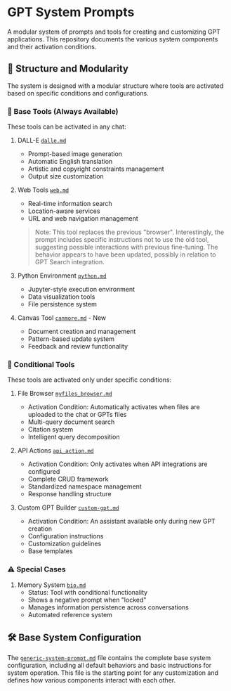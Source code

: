 # GPT System Prompts

A modular system of prompts and tools for creating and customizing GPT applications. This repository documents the various system components and their activation conditions.

## 🎯 Structure and Modularity

The system is designed with a modular structure where tools are activated based on specific conditions and configurations.

### 🔨 Base Tools (Always Available)

These tools can be activated in any chat:

1. DALL-E [`dalle.md`](./dalle.md)
   - Prompt-based image generation
   - Automatic English translation
   - Artistic and copyright constraints management
   - Output size customization

2. Web Tools [`web.md`](./web.md)
   - Real-time information search
   - Location-aware services
   - URL and web navigation management
   
   > Note: This tool replaces the previous "browser". Interestingly, the prompt includes specific instructions not to use the old tool, suggesting possible interactions with previous fine-tuning. The behavior appears to have been updated, possibly in relation to GPT Search integration.

3. Python Environment [`python.md`](./python.md)
   - Jupyter-style execution environment
   - Data visualization tools
   - File persistence system

4. Canvas Tool [`canmore.md`](./canmore.md) - New
   - Document creation and management
   - Pattern-based update system
   - Feedback and review functionality

### 🔄 Conditional Tools

These tools are activated only under specific conditions:

1. File Browser [`myfiles_browser.md`](./myfiles_browser.md)
   - Activation Condition: Automatically activates when files are uploaded to the chat or GPTs files
   - Multi-query document search
   - Citation system
   - Intelligent query decomposition

2. API Actions [`api_action.md`](./api_action.md)
   - Activation Condition: Only activates when API integrations are configured
   - Complete CRUD framework
   - Standardized namespace management
   - Response handling structure

3. Custom GPT Builder [`custom-gpt.md`](./custom-gpt.md)
   - Activation Condition: An assistant available only during new GPT creation
   - Configuration instructions
   - Customization guidelines
   - Base templates

### ⚠️ Special Cases

1. Memory System [`bio.md`](./bio.md)
   - Status: Tool with conditional functionality
   - Shows a negative prompt when "locked"
   - Manages information persistence across conversations
   - Automated reference system

## 🛠 Base System Configuration

The [`generic-system-prompt.md`](./generic-system-prompt.md) file contains the complete base system configuration, including all default behaviors and basic instructions for system operation. This file is the starting point for any customization and defines how various components interact with each other.